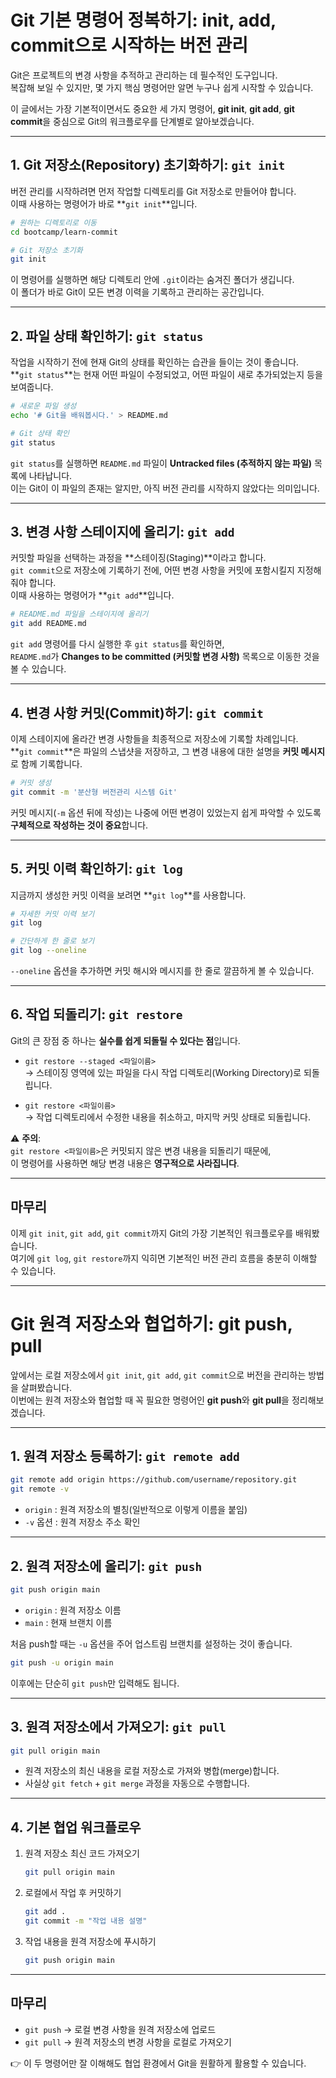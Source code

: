 # Git 기본 명령어 정복하기: init, add, commit으로 시작하는 버전 관리

Git은 프로젝트의 변경 사항을 추적하고 관리하는 데 필수적인 도구입니다.  
복잡해 보일 수 있지만, 몇 가지 핵심 명령어만 알면 누구나 쉽게 시작할 수 있습니다.  

이 글에서는 가장 기본적이면서도 중요한 세 가지 명령어, **git init**, **git add**, **git commit**을 중심으로 Git의 워크플로우를 단계별로 알아보겠습니다.

---

## 1. Git 저장소(Repository) 초기화하기: `git init`

버전 관리를 시작하려면 먼저 작업할 디렉토리를 Git 저장소로 만들어야 합니다.  
이때 사용하는 명령어가 바로 **`git init`**입니다.

```bash
# 원하는 디렉토리로 이동
cd bootcamp/learn-commit

# Git 저장소 초기화
git init
```

이 명령어를 실행하면 해당 디렉토리 안에 `.git`이라는 숨겨진 폴더가 생깁니다.  
이 폴더가 바로 Git이 모든 변경 이력을 기록하고 관리하는 공간입니다.

---

## 2. 파일 상태 확인하기: `git status`

작업을 시작하기 전에 현재 Git의 상태를 확인하는 습관을 들이는 것이 좋습니다.  
**`git status`**는 현재 어떤 파일이 수정되었고, 어떤 파일이 새로 추가되었는지 등을 보여줍니다.

```bash
# 새로운 파일 생성
echo '# Git을 배워봅시다.' > README.md

# Git 상태 확인
git status
```

`git status`를 실행하면 `README.md` 파일이 **Untracked files (추적하지 않는 파일)** 목록에 나타납니다.  
이는 Git이 이 파일의 존재는 알지만, 아직 버전 관리를 시작하지 않았다는 의미입니다.

---

## 3. 변경 사항 스테이지에 올리기: `git add`

커밋할 파일을 선택하는 과정을 **스테이징(Staging)**이라고 합니다.  
`git commit`으로 저장소에 기록하기 전에, 어떤 변경 사항을 커밋에 포함시킬지 지정해줘야 합니다.  
이때 사용하는 명령어가 **`git add`**입니다.

```bash
# README.md 파일을 스테이지에 올리기
git add README.md
```

`git add` 명령어를 다시 실행한 후 `git status`를 확인하면,  
`README.md`가 **Changes to be committed (커밋할 변경 사항)** 목록으로 이동한 것을 볼 수 있습니다.

---

## 4. 변경 사항 커밋(Commit)하기: `git commit`

이제 스테이지에 올라간 변경 사항들을 최종적으로 저장소에 기록할 차례입니다.  
**`git commit`**은 파일의 스냅샷을 저장하고, 그 변경 내용에 대한 설명을 **커밋 메시지**로 함께 기록합니다.

```bash
# 커밋 생성
git commit -m '분산형 버전관리 시스템 Git'
```

커밋 메시지(`-m` 옵션 뒤에 작성)는 나중에 어떤 변경이 있었는지 쉽게 파악할 수 있도록 **구체적으로 작성하는 것이 중요**합니다.

---

## 5. 커밋 이력 확인하기: `git log`

지금까지 생성한 커밋 이력을 보려면 **`git log`**를 사용합니다.

```bash
# 자세한 커밋 이력 보기
git log

# 간단하게 한 줄로 보기
git log --oneline
```

`--oneline` 옵션을 추가하면 커밋 해시와 메시지를 한 줄로 깔끔하게 볼 수 있습니다.

---

## 6. 작업 되돌리기: `git restore`

Git의 큰 장점 중 하나는 **실수를 쉽게 되돌릴 수 있다는 점**입니다.

- `git restore --staged <파일이름>`  
  → 스테이징 영역에 있는 파일을 다시 작업 디렉토리(Working Directory)로 되돌립니다.

- `git restore <파일이름>`  
  → 작업 디렉토리에서 수정한 내용을 취소하고, 마지막 커밋 상태로 되돌립니다.

⚠️ **주의**:  
`git restore <파일이름>`은 커밋되지 않은 변경 내용을 되돌리기 때문에,  
이 명령어를 사용하면 해당 변경 내용은 **영구적으로 사라집니다**.

---

## 마무리

이제 `git init`, `git add`, `git commit`까지 Git의 가장 기본적인 워크플로우를 배워봤습니다.  
여기에 `git log`, `git restore`까지 익히면 기본적인 버전 관리 흐름을 충분히 이해할 수 있습니다.  

---

# Git 원격 저장소와 협업하기: git push, pull

앞에서는 로컬 저장소에서 `git init`, `git add`, `git commit`으로 버전을 관리하는 방법을 살펴봤습니다.  
이번에는 원격 저장소와 협업할 때 꼭 필요한 명령어인 **git push**와 **git pull**을 정리해보겠습니다.  

---

## 1. 원격 저장소 등록하기: `git remote add`

```bash
git remote add origin https://github.com/username/repository.git
git remote -v
```

- `origin` : 원격 저장소의 별칭(일반적으로 이렇게 이름을 붙임)  
- `-v` 옵션 : 원격 저장소 주소 확인  

---

## 2. 원격 저장소에 올리기: `git push`

```bash
git push origin main
```

- `origin` : 원격 저장소 이름  
- `main` : 현재 브랜치 이름  

처음 push할 때는 `-u` 옵션을 주어 업스트림 브랜치를 설정하는 것이 좋습니다.  

```bash
git push -u origin main
```

이후에는 단순히 `git push`만 입력해도 됩니다.  

---

## 3. 원격 저장소에서 가져오기: `git pull`

```bash
git pull origin main
```

- 원격 저장소의 최신 내용을 로컬 저장소로 가져와 병합(merge)합니다.  
- 사실상 `git fetch` + `git merge` 과정을 자동으로 수행합니다.  

---

## 4. 기본 협업 워크플로우

1. 원격 저장소 최신 코드 가져오기  
   ```bash
   git pull origin main
   ```
2. 로컬에서 작업 후 커밋하기  
   ```bash
   git add .
   git commit -m "작업 내용 설명"
   ```
3. 작업 내용을 원격 저장소에 푸시하기  
   ```bash
   git push origin main
   ```

---

## 마무리

- `git push` → 로컬 변경 사항을 원격 저장소에 업로드  
- `git pull` → 원격 저장소의 변경 사항을 로컬로 가져오기  

👉 이 두 명령어만 잘 이해해도 협업 환경에서 Git을 원활하게 활용할 수 있습니다.

